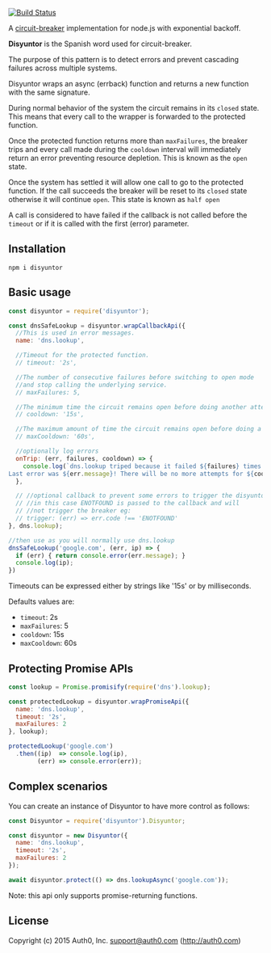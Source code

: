 [![Build Status](https://travis-ci.org/auth0/disyuntor.svg?branch=master)](https://travis-ci.org/auth0/disyuntor)

A [circuit-breaker](http://martinfowler.com/bliki/CircuitBreaker.html) implementation for node.js with exponential backoff.

**Disyuntor** is the Spanish word used for circuit-breaker.

The purpose of this pattern is to detect errors and prevent cascading failures across multiple systems.

Disyuntor wraps an async (errback) function and returns a new function with the same signature.

During normal behavior of the system the circuit remains in its `closed` state. This means that every call to the wrapper is forwarded to the protected function.

Once the protected function returns more than `maxFailures`, the breaker trips and every call made during the `cooldown` interval will immediately return an error preventing resource depletion. This is known as the `open` state.

Once the system has settled it will allow one call to go to the protected function. If the call succeeds the breaker will be reset to its `closed` state otherwise it will continue `open`. This state is known as `half open`

A call is considered to have failed if the callback is not called before the `timeout` or if it is called with the first (error) parameter.

## Installation

```
npm i disyuntor
```

## Basic usage

```javascript
const disyuntor = require('disyuntor');

const dnsSafeLookup = disyuntor.wrapCallbackApi({
  //This is used in error messages.
  name: 'dns.lookup',

  //Timeout for the protected function.
  // timeout: '2s',

  //The number of consecutive failures before switching to open mode
  //and stop calling the underlying service.
  // maxFailures: 5,

  //The minimum time the circuit remains open before doing another attempt.
  // cooldown: '15s',

  //The maximum amount of time the circuit remains open before doing a new attempt.
  // maxCooldown: '60s',

  //optionally log errors
  onTrip: (err, failures, cooldown) => {
    console.log(`dns.lookup triped because it failed ${failures} times.
Last error was ${err.message}! There will be no more attempts for ${cooldown}ms.`);
  },

  // //optional callback to prevent some errors to trigger the disyuntor logic
  // //in this case ENOTFOUND is passed to the callback and will
  // //not trigger the breaker eg:
  // trigger: (err) => err.code !== 'ENOTFOUND'
}, dns.lookup);

//then use as you will normally use dns.lookup
dnsSafeLookup('google.com', (err, ip) => {
  if (err) { return console.error(err.message); }
  console.log(ip);
})
```

Timeouts can be expressed either by strings like '15s' or by milliseconds.

Defaults values are:

- `timeout`: 2s
- `maxFailures`: 5
- `cooldown`: 15s
- `maxCooldown`: 60s


## Protecting Promise APIs

```javascript
const lookup = Promise.promisify(require('dns').lookup);

const protectedLookup = disyuntor.wrapPromiseApi({
  name: 'dns.lookup',
  timeout: '2s',
  maxFailures: 2
}, lookup);

protectedLookup('google.com')
  .then((ip)  => console.log(ip),
        (err) => console.error(err));
```

## Complex scenarios

You can create an instance of Disyuntor to have more control as follows:

```javascript
const Disyuntor = require('disyuntor').Disyuntor;

const disyuntor = new Disyuntor({
  name: 'dns.lookup',
  timeout: '2s',
  maxFailures: 2
});

await disyuntor.protect(() => dns.lookupAsync('google.com'));
```

Note: this api only supports promise-returning functions.
## License

Copyright (c) 2015 Auth0, Inc. <support@auth0.com> (http://auth0.com)

